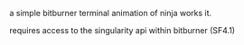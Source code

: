 a simple bitburner terminal animation of ninja works it.

requires access to the singularity api within bitburner (SF4.1)
